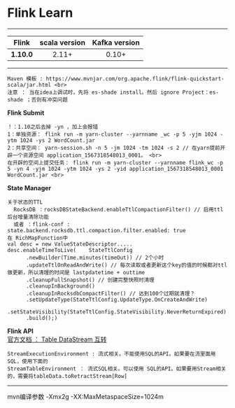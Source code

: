 # Flink Learn
---
|   Flink                 | scala version      |Kafka version   |
|:------------------:|:------------------:|:------------------:|
| **1.10.0**    | 2.11+             | 0.10+               |
---
```
Maven 模板 : https://www.mvnjar.com/org.apache.flink/flink-quickstart-scala/jar.html <br>
注意 ： 当在idea上调试时，先将 es-shade install。然后 ignore Project：es-shade ；否则有冲突问题
```
**Flink Submit**
```
！：1.10之后去掉 -yn ，加上会报错
1：单独资源： flink run -m yarn-cluster --yarnname _wc -p 5 -yjm 1024 -ytm 1024 -ys 2 WordCount.jar
2：共享空间： yarn-session.sh -n 5 -jm 1024 -tm 1024 -s 2 // 在yarn提前开辟一个资源空间 application_1567318548013_0001。 <br>
在开辟的空间上提交任务： flink run -m yarn-cluster --yarnname flink_wc -p 5 -yn 4 -yjm 1024 -ytm 1024 -ys 2 -yid application_1567318548013_0001 WordCount.jar <br>
```
**State Manager**
```
关于状态的TTL
  RocksDB ：rocksDBStateBackend.enableTtlCompactionFilter() // 启用ttl后台增量清除功能
  或者 ：flink-conf :  state.backend.rocksdb.ttl.compaction.filter.enabled: true
在 RichMapFunction中
val desc = new ValueStateDescriptor.....
desc.enableTimeToLive(    StateTtlConfig
      .newBuilder(Time.minutes(timeOut)) // 2个小时
      .updateTtlOnReadAndWrite() // 每次读取或者更新这个key的值的时候都对ttl做更新，所以清理的时间是 lastpdatetime + outtime
      .cleanupFullSnapshot() // 创建完整快照时清理
      .cleanupInBackground()
      .cleanupInRocksdbCompactFilter() // 达到100个过期就清理？
      .setUpdateType(StateTtlConfig.UpdateType.OnCreateAndWrite)
      .setStateVisibility(StateTtlConfig.StateVisibility.NeverReturnExpired)
      .build();)
```
**Flink API** <br>
[官方文档 ： Table DataStream 互转](https://ci.apache.org/projects/flink/flink-docs-stable/dev/table/common.html#convert-a-datastream-or-dataset-into-a-table)
```
StreamExecutionEnvironment : 流式相关。不能使用SQL的API。如果要在流里面用SQL，使用下面的
StreamTableEnvironment ： 流式SQL相关。可以使用 SQL的API。如果要用Stream相关的，需要将tableData.toRetractStream[Row]
```
---
mvn编译参数 -Xmx2g -XX:MaxMetaspaceSize=1024m
